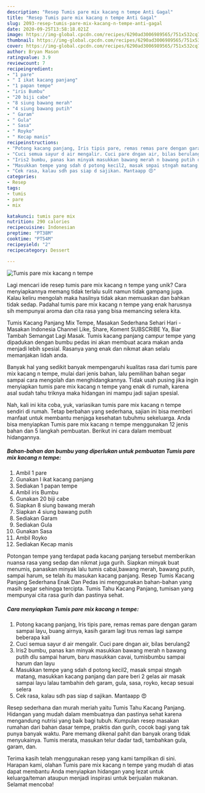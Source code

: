 ```yaml
---
description: "Resep Tumis pare mix kacang n tempe Anti Gagal"
title: "Resep Tumis pare mix kacang n tempe Anti Gagal"
slug: 2093-resep-tumis-pare-mix-kacang-n-tempe-anti-gagal
date: 2020-09-25T13:58:18.021Z
image: https://img-global.cpcdn.com/recipes/6290ad3006989565/751x532cq70/tumis-pare-mix-kacang-n-tempe-foto-resep-utama.jpg
thumbnail: https://img-global.cpcdn.com/recipes/6290ad3006989565/751x532cq70/tumis-pare-mix-kacang-n-tempe-foto-resep-utama.jpg
cover: https://img-global.cpcdn.com/recipes/6290ad3006989565/751x532cq70/tumis-pare-mix-kacang-n-tempe-foto-resep-utama.jpg
author: Bryan Mason
ratingvalue: 3.9
reviewcount: 7
recipeingredient:
- "1 pare"
- " I ikat kacang panjang"
- "1 papan tempe"
- "iris Bumbu"
- "20 biji cabe"
- "8 siung bawang merah"
- "4 siung bawang putih"
- " Garam"
- " Gula"
- " Sasa"
- " Royko"
- " Kecap manis"
recipeinstructions:
- "Potong kacang panjang, Iris tipis pare, remas remas pare dengan garam sampai layu, buang airnya, kasih garam lagi trus remas lagi sampe beberapa kali"
- "Cuci semua sayur d air mengalir. Cuci pare dngan air, bilas berulang2"
- "Iris2 bumbu, panas kan minyak masukkan bawang merah n bawang putih dlu sampai harum, baru masukkan cavai, tumisbumbu sampai harum dan layu"
- "Masukkan tempe yang sdah d potong kecil2, masak smpai stngah matang, masukkan kacang panjang dan pare beri 2 gelas air masak sampai layu lalau tambahin deh garam, gula, sasa, royko, kecap sesuai selera"
- "Cek rasa, kalau sdh pas siap d sajikan. Mantaapp 😍"
categories:
- Resep
tags:
- tumis
- pare
- mix

katakunci: tumis pare mix 
nutrition: 290 calories
recipecuisine: Indonesian
preptime: "PT38M"
cooktime: "PT54M"
recipeyield: "2"
recipecategory: Dessert

---
```



![Tumis pare mix kacang n tempe](https://img-global.cpcdn.com/recipes/6290ad3006989565/751x532cq70/tumis-pare-mix-kacang-n-tempe-foto-resep-utama.jpg)

Lagi mencari ide resep tumis pare mix kacang n tempe yang unik? Cara menyiapkannya memang tidak terlalu sulit namun tidak gampang juga. Kalau keliru mengolah maka hasilnya tidak akan memuaskan dan bahkan tidak sedap. Padahal tumis pare mix kacang n tempe yang enak harusnya sih mempunyai aroma dan cita rasa yang bisa memancing selera kita.

Tumis Kacang Panjang Mix Tempe, Masakan Sederhana Sehari Hari - Masakan Indonesia Channel Like, Share, Koment SUBSCRIBE Ya, Biar Tambah Semangat Lagi Masak. Tumis kacang panjang campur tempe yang dipadukan dengan bumbu pedas ini akan membuat acara makan anda menjadi lebih spesial. Rasanya yang enak dan nikmat akan selalu memanjakan lidah anda.

Banyak hal yang sedikit banyak mempengaruhi kualitas rasa dari tumis pare mix kacang n tempe, mulai dari jenis bahan, lalu pemilihan bahan segar sampai cara mengolah dan menghidangkannya. Tidak usah pusing jika ingin menyiapkan tumis pare mix kacang n tempe yang enak di rumah, karena asal sudah tahu triknya maka hidangan ini mampu jadi sajian spesial.


Nah, kali ini kita coba, yuk, variasikan tumis pare mix kacang n tempe sendiri di rumah. Tetap berbahan yang sederhana, sajian ini bisa memberi manfaat untuk membantu menjaga kesehatan tubuhmu sekeluarga. Anda bisa menyiapkan Tumis pare mix kacang n tempe menggunakan 12 jenis bahan dan 5 langkah pembuatan. Berikut ini cara dalam membuat hidangannya.

<!--inarticleads1-->

##### Bahan-bahan dan bumbu yang diperlukan untuk pembuatan Tumis pare mix kacang n tempe:

1. Ambil 1 pare
1. Gunakan  I ikat kacang panjang
1. Sediakan 1 papan tempe
1. Ambil iris Bumbu
1. Gunakan 20 biji cabe
1. Siapkan 8 siung bawang merah
1. Siapkan 4 siung bawang putih
1. Sediakan  Garam
1. Sediakan  Gula
1. Gunakan  Sasa
1. Ambil  Royko
1. Sediakan  Kecap manis


Potongan tempe yang terdapat pada kacang panjang tersebut memberikan nuansa rasa yang sedap dan nikmat juga gurih. Siapkan minyak buat menumis, panaskan minyak lalu tumis cabai,bawang merah, bawang putih, sampai harum, se telah itu masukan kacang panjang. Resep Tumis Kacang Panjang Sederhana Enak Dan Pedas ini menggunakan bahan-bahan yang masih segar sehingga tercipta. Tumis Tahu Kacang Panjang, tumisan yang mempunyai cita rasa gurih dan pastinya sehat. 

<!--inarticleads2-->

##### Cara menyiapkan Tumis pare mix kacang n tempe:

1. Potong kacang panjang, Iris tipis pare, remas remas pare dengan garam sampai layu, buang airnya, kasih garam lagi trus remas lagi sampe beberapa kali
1. Cuci semua sayur d air mengalir. Cuci pare dngan air, bilas berulang2
1. Iris2 bumbu, panas kan minyak masukkan bawang merah n bawang putih dlu sampai harum, baru masukkan cavai, tumisbumbu sampai harum dan layu
1. Masukkan tempe yang sdah d potong kecil2, masak smpai stngah matang, masukkan kacang panjang dan pare beri 2 gelas air masak sampai layu lalau tambahin deh garam, gula, sasa, royko, kecap sesuai selera
1. Cek rasa, kalau sdh pas siap d sajikan. Mantaapp 😍


Resep sederhana dan murah meriah yaitu Tumis Tahu Kacang Panjang. Hidangan yang mudah dalam membuatnya dan pastinya sehat karena mengandung nutrisi yang baik bagi tubuh. Kumpulan resep masakan rumahan dari bahan dasar tempe, praktis dan gurih, cocok bagi yang tak punya banyak waktu. Pare memang dikenal pahit dan banyak orang tidak menyukainya. Tumis merata, masukan telur dadar tadi, tambahkan gula, garam, dan. 

Terima kasih telah menggunakan resep yang kami tampilkan di sini. Harapan kami, olahan Tumis pare mix kacang n tempe yang mudah di atas dapat membantu Anda menyiapkan hidangan yang lezat untuk keluarga/teman ataupun menjadi inspirasi untuk berjualan makanan. Selamat mencoba!

